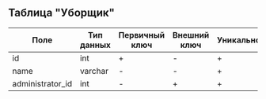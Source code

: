 ## Таблица "Уборщик"

| Поле             | Тип данных | Первичный ключ | Внешний ключ | Уникальность | Ограничения  |
| -----------------| -----------| -------------  | -------------| -------------| -------------|
| id               | int        |        +       |       -      |       +      |       -      |
| name             | varchar    |        -       |       -      |       +      |       -      | 
| administrator_id | int        |        -       |       +      |       +      |       -      | 